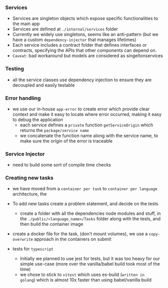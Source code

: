 ### Services
- Services are singleton objects which expose specific functionalities to the main app
- Services are defined at `./internal/services` folder
- Currently we widely use singletons, seems like an anti-pattern (but we have a custom `dependency-injector` that manages lifetimes)
- Each service includes a contract folder that defines interfaces or contracts, specifying the APIs that other components can depend on.
- `Caveat`: bad workaround but models are considered as singeltonservices

### Testing
- all the service classes use dependency injection to ensure they are decoupled and easily testable

### Error handling
- we use our in-house `app-error` to create error which provide clear context and make it easy to locate where error occurred, making it easy to debug the application
    - each service defines a `private` function `getServiceOrigin` which returns the `package/service name` 
    - we concatenate the function name along with the service name, to make sure the origin of the error is traceable

### Service Injector
- need to build some sort of compile time checks 


### Creating new tasks
- we have moved from a `container per task` to `container per language` architecture, the 
- To add new tasks create a problem statement, and decide on the tests
    - create a folder with all the dependencies node modules and stuff, in the `./public/<language_name>/Tasks` folder along with the tests, and then build the container image
- create a docker file for the task, (don't mount volumes), we use a `copy-overwrite` approach in the containers on submit 


- tests for `typescript`
    - Initially we planned to use jest for tests, but it was too heavy for our simple use-case (more over the vanilla/babel build took most of the time)
    - we chose to stick to `vitest` which uses es-build (`written in  golang`) which is almost 10x faster than using babel/vanilla build